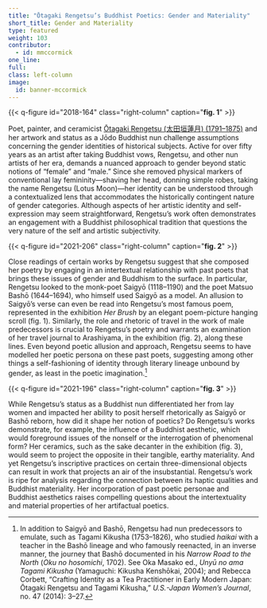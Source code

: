 ```yaml
---
title: "Ōtagaki Rengetsu’s Buddhist Poetics: Gender and Materiality"
short_title: Gender and Materiality
type: featured
weight: 103
contributor:
  - id: mmccormick
one_line:
full:
class: left-column
image:
  id: banner-mccormick
---
```


{{< q-figure id="2018-164" class="right-column" caption="**fig. 1**" >}}

Poet, painter, and ceramicist [Ōtagaki Rengetsu (<span lang="ja">太田垣蓮月</span>) (1791–1875)](/artists/#Ōtagaki-Rengetsu-太田垣蓮月/) and her artwork and status as a Jōdo Buddhist nun challenge assumptions concerning the gender identities of historical subjects. Active for over fifty years as an artist after taking Buddhist vows, Rengetsu, and other nun artists of her era, demands a nuanced approach to gender beyond static notions of “female” and “male.” Since she removed physical markers of conventional lay femininity—shaving her head, donning simple robes, taking the name Rengetsu (Lotus Moon)—her identity can be understood through a contextualized lens that accommodates the historically contingent nature of gender categories. Although aspects of her artistic identity and self-expression may seem straightforward, Rengetsu’s work often demonstrates an engagement with a Buddhist philosophical tradition that questions the very nature of the self and artistic subjectivity.

{{< q-figure id="2021-206" class="right-column" caption="**fig. 2**" >}}

Close readings of certain works by Rengetsu suggest that she composed her poetry by engaging in an intertextual relationship with past poets that brings these issues of gender and Buddhism to the surface. In particular, Rengetsu looked to the monk-poet Saigyō (1118–1190) and the poet Matsuo Bashō (1644–1694), who himself used Saigyō as a model. An allusion to Saigyō’s verse can even be read into Rengetsu’s most famous poem, represented in the exhibition *Her Brush* by an elegant poem-picture hanging scroll (fig. 1). Similarly, the role and rhetoric of travel in the work of male predecessors is crucial to Rengetsu’s poetry and warrants an examination of her travel journal to Arashiyama, in the exhibition (fig. 2), along these lines. Even beyond poetic allusion and approach, Rengetsu seems to have modelled her poetic persona on these past poets, suggesting among other things a self-fashioning of identity through literary lineage unbound by gender, as least in the poetic imagination.[^1]

{{< q-figure id="2021-196" class="right-column" caption="**fig. 3**" >}}

While Rengetsu’s status as a Buddhist nun differentiated her from lay women and impacted her ability to posit herself rhetorically as Saigyō or Bashō reborn, how did it shape her notion of poetics? Do Rengetsu’s works demonstrate, for example, the influence of a Buddhist aesthetic, which would foreground issues of the nonself or the interrogation of phenomenal form? Her ceramics, such as the sake decanter in the exhibition (fig. 3), would seem to project the opposite in their tangible, earthy materiality. And yet Rengetsu’s inscriptive practices on certain three-dimensional objects can result in work that projects an air of the insubstantial. Rengetsu’s work is ripe for analysis regarding the connection between its haptic qualities and Buddhist materiality. Her incorporation of past poetic personae and Buddhist aesthetics raises compelling questions about the intertextuality and material properties of her artifactual poetics.


[^1]: In addition to Saigyō and Bashō, Rengetsu had nun predecessors to emulate, such as Tagami Kikusha (1753–1826), who studied *haikai* with a teacher in the Bashō lineage and who famously reenacted, in an inverse manner, the journey that Bashō documented in his *Narrow Road to the North* (*Oku no hosomichi*, 1702). See Oka Masako ed., *Unyū no ama Tagami Kikusha* (Yamaguchi: Kikusha Kenshōkai, 2004); and Rebecca Corbett, “Crafting Identity as a Tea Practitioner in Early Modern Japan: Ōtagaki Rengetsu and Tagami Kikusha,” *U.S.-Japan Women’s Journal*, no. 47 (2014): 3–27.

